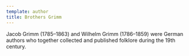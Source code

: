 ```yaml
---
template: author
title: Brothers Grimm
---
```


Jacob Grimm (1785–1863) and Wilhelm Grimm (1786–1859) were German authors who together collected and published folklore during the 19th century.
